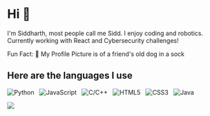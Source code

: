 # Hi 👋
I'm Siddharth, most people call me Sidd. I enjoy coding and robotics.
Currently working with React and Cybersecurity challenges!

Fun Fact: 🐶 My Profile Picture is of a friend's old dog in a sock

## Here are the languages I use
![Python](https://img.shields.io/badge/-Python-black?logo=Python)&nbsp;&nbsp;
![JavaScript](https://img.shields.io/badge/-JavaScript-black?logo=javascript)&nbsp;&nbsp;
![C/C++](https://img.shields.io/badge/-C/C++-black?logo=cplusplus)&nbsp;&nbsp;
![HTML5](https://img.shields.io/badge/-HTML5-black?logo=html5)&nbsp;&nbsp;
![CSS3](https://img.shields.io/badge/-CSS3-black?logo=css3)&nbsp;&nbsp;
![Java](https://img.shields.io/badge/-Java-black?logo=java)&nbsp;&nbsp;

<a href="https://github.com/siddkhannaa/siddkhannaa">
  <img align="center" src="https://github-readme-stats.vercel.app/api/top-langs/?username=siddkhannaa&hide=c&title_color=ffffff&text_color=c9cacc&icon_color=2bbc8a&bg_color=1d1f21&langs_count=5" />
